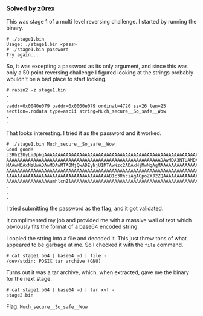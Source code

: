 ### Solved by z0rex

This was stage 1 of a multi level reversing challenge. I started by running the
binary.

```
# ./stage1.bin 
Usage: ./stage1.bin <pass>
# ./stage1.bin password
Try again...
```

So, it was excepting a password as its only argument, and since this was only a
50 point reversing challenge I figured looking at the strings probably wouldn't
be a bad place to start looking.

```
# rabin2 -z stage1.bin
.
.
vaddr=0x0040e079 paddr=0x0000e079 ordinal=4720 sz=26 len=25 section=.rodata type=ascii string=Much_secure__So_safe__Wow
.
.
```

That looks interesting. I tried it as the password and it worked. 

```
# ./stage1.bin Much_secure__So_safe__Wow
Good good!
c3RhZ2UyLmJpbgAAAAAAAAAAAAAAAAAAAAAAAAAAAAAAAAAAAAAAAAAAAAAAAAAAAAAAAAAAAAAA
AAAAAAAAAAAAAAAAAAAAAAAAAAAAAAAAAAAAAAAAAAAAAAAAAAAAAAAAADAwMDA3NTUAMDAwMTc1
MAAwMDAxNzUwADAwMDAwMTA0MjQwADEyNjU1MTAwNzc2ADAxMjMwMgAgMAAAAAAAAAAAAAAAAAAA
AAAAAAAAAAAAAAAAAAAAAAAAAAAAAAAAAAAAAAAAAAAAAAAAAAAAAAAAAAAAAAAAAAAAAAAAAAAA
AAAAAAAAAAAAAAAAAAAAAAAAAAAAAAAAAAAAAAB1c3RhciAgAGpoZXJ2ZQAAAAAAAAAAAAAAAAAA
AAAAAAAAAAAAAAAAamhlcnZlAAAAAAAAAAAAAAAAAAAAAAAAAAAAAAAAAAAAAAAAAAAAAAAAAAAA
.
.
.
```

I tried submitting the password as the flag, and it got validated.

It complimented my job and provided me with a massive wall of text which
obviously fits the format of a base64 encoded string.

I copied the string into a file and decoded it. This just threw tons of what
appeared to be garbage at me. So I checked it with the `file` command. 

```
# cat stage1.b64 | base64 -d | file -
/dev/stdin: POSIX tar archive (GNU)
```
Turns out it was a tar archive, which, when extracted, gave me the binary for
the next stage.

```
# cat stage1.b64 | base64 -d | tar xvf -
stage2.bin
```

Flag: `Much_secure__So_safe__Wow`